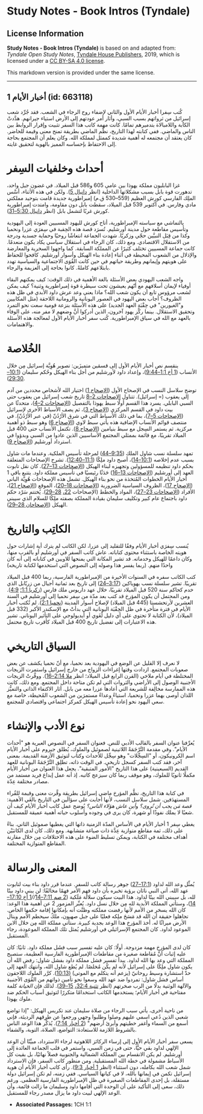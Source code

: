 # Study Notes - Book Intros (Tyndale)

## License Information

**Study Notes - Book Intros (Tyndale)** is based on and adapted from: _Tyndale Open Study Notes_, [Tyndale House Publishers](https://tyndaleopenresources.com/), 2019, which is licensed under a [CC BY-SA 4.0 license](https://creativecommons.org/licenses/by-sa/4.0/legalcode.en).

This markdown version is provided under the same license.



--------------------------------

## 1 أخبار الأيام (id: 663118)

كُتب سِفرا أخبار الأيام الأول والثاني لإضفاء روح الرجاء في الشعب. فقد جُرِّد شعب إسرائيل من ثرواتهم بسبب السبي، وأثار أمر عودتهم إلى الأرض استياء جيرانهم. هدَّدتْ الكآبة واللامبالاة بتدميرهم تمامًا. كانت مهمة كاتب هذا السفر تثبيت وإقرار الروابط بين الناس والماضي. ففي كتابته لهذا التاريخ، نظَّم الماضي بطريقة تمنح معنى وقيمة للحاضر. كان يعتقد أن مجتمعه له أهمية شديدة كممثل لمملكة الله. وكان يعلم أن المجتمع بحاجة إلى الاحتفاظ بإحساسه المميز بالهوية لتحقيق غايته.

أحداث وخلفيات السِفر
====================

غزا البابليون مملكة يهوذا بين عامي 605 و586 قبل الميلاد. في غضون جيل واحد، تدهورت قوة بابل بسبب مشكلاتها الداخلية (انظر [دانيال 5](https://ref.ly/Dan5:1-Dan5:31)). ولكن في هذه الأثناء، أسَّس الملِك الفارسي كورش العظيم (559–530 ق.م) إمبراطورية جديدة قامت بتوحيد مملكتي مادي وفارس. في أكتوبر 539 قبل الميلاد، سقطت بابل دون مقاومة، وامتدت إمبراطورية كورش غربًا لتشمل بابل (انظر [دانيال 5:30–31](https://ref.ly/Dan5:30-Dan5:31)).

بالتماشي مع سياسته الإمبراطورية، أتاح كورش لليهود المسبيين العودة إلى اليهودية وتأسيس مقاطعة حول مدينة أورشليم. تُسرَد قصة هذه الحِقبة في سِفرَي عزرا ونحميا وكذا من قِبَل النبيَّين حجّي وزكريّا. شهدت الجماعة انتعاشًا روحيًا وحماية جسدية ودرجة من الاستقلال الاقتصادي. ومع ذلك، كان الرجاء في استقلال سياسي يكاد يكون منعدمًا. كانت جماعة المسبيين تختلف كثيرًا عن المملكة السابقة. كما واجهوا السخرية والمعارضة والإذلال من الشعوب المحيطة في أثناء إعادة بناء الهيكل وأسوار أورشليم. كافحوا للحفاظ على هويتهم وإيمانهم وطريقة حياتهم في حين كانت القُوَى الاجتماعية والسياسية تهدد بابتلاعهم كاملةً. كانوا بحاجة إلى العزيمة والرجاء.

واجه الشعب اليهودي بعض الأسئلة بالغة الأهمية في ذلك الوقت: كيف يمكنهم البقاء أوفياء لإيمان أسلافهم مع أنّهم يعيشون تحت سيطرة قوة إمبراطورية وثنية؟ كيف يمكن لشعب مرؤوس تابع أن يكون شعب الله؟ ماذا يعني وعد عرش داود الأبدي في ظل هذه الظروف؟ أجاب بعض اليهود في العصور اليونانية والرومانية اللاحقة (مثل المكابيين و"الغيورين" في حِقْبَة العهد الجديد) على هذه الأسئلة بنزعة قومية سعت نحو التمرد وتحقيق الاستقلال. بينما ركَّز يهود آخرون، الذين أدركوا أنَّ وضعهم لا مفر منه، على الوفاء بالعهد مع الله في سياق الإمبراطورية. كُتب سفر أخبار الأيام الأول لمعالجة هذه الأسئلة والاهتمامات.

الخُلاصة
========

ينقسم نص أخبار الأيام الأول إلى قسمَين متميزَين: تصوير هُوِيَّة إسرائيل مِن خلال الأنساب ([1 أخ 1:1–9:44](https://ref.ly/1Chr1:1-1Chr9:44))، وإعداد داود لأورشليم من أجل بناء الهيكل وحُكم سليمان ([10:1–29:30](https://ref.ly/1Chr10:1-1Chr29:30)).

توضح سلاسل النسب في الإصحاح الأول ([الإصحاح 1](https://ref.ly/1Chr1:1-1Chr1:54)) اختيار الله لأشخاص محددين من آدم إلى يعقوب (\= إسرائيل). تتناول [الإصحاحات 2–8](https://ref.ly/1Chr2:1-1Chr8:40) تاريخ شعب إسرائيل من يعقوب حتى السبي البابلي. يسرد هذا القسم أولًا سبط يهوذا بالتفصيل ([الإصحاحات 2–4](https://ref.ly/1Chr2:1-1Chr4:43))، متحدثًا عن بيت داود في القسم المركزي ([الإصحاح 3](https://ref.ly/1Chr3:1-1Chr3:24))، ثم يصف الأسباط الأخرى لإسرائيل ([الإصحاحات 5–7](https://ref.ly/1Chr5:1-1Chr7:40))، بما في ذلك الأسباط التي في شرق الأرْدُنّ (في عبر الأرْدُنّ). في منتصف قوائم الأنساب الإضافية هذه يأتي سبط لاوي ([الإصحاح 6](https://ref.ly/1Chr6:1-1Chr6:81)) وهو سبط ذو أهمية مركزية. ثم يستمر السِجل مع سبط بنيامين ([الإصحاح 8](https://ref.ly/1Chr8:1-1Chr8:40)). تكتمل الأنساب حتى 400 قبل الميلاد تقريبًا، مع قائمة بممثلي المجتمع الأساسيين الذين عادوا من السبي وبدؤوا في استرداد أورشليم ([الإصحاح 9](https://ref.ly/1Chr9:1-1Chr9:44)).

تمهد سلسلة نسب شاول الملك ([9:35–44](https://ref.ly/1Chr9:35-1Chr9:44)) لمرحلة تأسيس الملكية. وعندما مات شاول بسبب عدم إخلاصه ([10:1–14](https://ref.ly/1Chr10:1-1Chr10:14))، أصبح داود ملِكًا ([11:1–12:40](https://ref.ly/1Chr11:1-1Chr12:40)). تشرح الإصحاحات المتعلقة بحكم داود تنظيمه للمسؤولين وتجهيزه لبناء الهيكل ([الإصحاحات 13–27](https://ref.ly/1Chr13:1-1Chr27:34)). كان نقل تابوت العهد إلى أورشليم ([الإصحاحات 13–16](https://ref.ly/1Chr13:1-1Chr16:43)) حَدَثًا رئيسيًا في تأسيس مملكة داود. يتتبع باقي 1 أخبار الأيام الخطوات المُتخذة من نحو بناء الهيكل. تشمل هذه الإصحاحات هُوِيَّة الباني ([الإصحاح 17](https://ref.ly/1Chr17:1-1Chr17:27))، الظروف السياسية الضرورية ([الإصحاحات 18–20](https://ref.ly/1Chr18:1-1Chr20:8))، الموقع ([الإصحاح 21](https://ref.ly/1Chr21:1-1Chr21:30))، الأفراد ([الإصحاحات 23–27](https://ref.ly/1Chr23:1-1Chr27:34))، المواد والخطط (الإصحاحات [22،](https://ref.ly/1Chr22:1-1Chr22:19) [28–29](https://ref.ly/1Chr28:1-1Chr29:30)). يُختتم سَرْد حكم داود باجتماع عام كبير وتكليف سليمان بقيادة المملكة بصفته ملِكًا للسلام الذي سيبني الهيكل ([الإصحاحان 28–29](https://ref.ly/1Chr28:1-1Chr29:30)).

الكاتِب والتاريخ
================

يُنسب سِفرَي أخبار الأيام وفقًا للتقليد إلى عزرا، لكن الكاتب لم يترك أية إشارات حول هويته الخاصة باستثناء محتوى كتاباته. عاش كاتب السفر في أورشليم أو بالقرب منها، وكان داعمًا للهيكل وخدماته. قد تشير المكانة التي يمنحها للاويين في كتاباته إلى أنه كان واحدًا منهم. (ربما يفسر هذا وصوله إلى النصوص التي استخدمها لكتابة تاريخه)

كتب الكاتب سفره في السنوات الأخيرة من الإمبراطورية الفارسية، ربما 400 قبل الميلاد تقريبًا. تشير سلسلة نسب يهوياكين ([3:17–24](https://ref.ly/1Chr3:17-1Chr3:24)) إلى تاريخ بعد ثمانية أجيال من زربّابل الذي خدم كحاكم سنة 520 قبل الميلاد تقريبًا، خلال عهد داريوس ملك فارس ([زكريا 1:1؛](https://ref.ly/Zech1:1) [4:9](https://ref.ly/Zech4:9)). ومن المحتمل أن يكون المؤرخ قد كتب بعد مدّة من سِفر نحميا إلى أورشليم في السنة العشرين لأرتحشستا (445 قبل الميلاد) لإصلاح أسوار المدينة ([نحميا 2:1](https://ref.ly/Neh2:1)). لم تُكتب أخبار الأيام في فترة متأخرة في ظل الحِقْبَة اليونانية التي بدأتْ مع الإسكندر الأكبر (332 قبل الميلاد)، لأن الكتابة لا تحتوي على أي دليل لُغَوي أو أيديولوجي على التأثير اليوناني. تشير هذه الاعتبارات إلى تفضيل تاريخ 400 قبل الميلاد كأقرب تاريخ محتمل.

السياق التاريخي
===============

لا نعرف إلا القليل عن الوضع في اليهودية بعد نحميا، مع أنّ نحميا يكشف عن بعض صعوبات المجتمع. ازدادت وقتها إغراءات الزواج من خارج إسرائيل واستمرت الزيجات المختلطة في أيام ملاخي (القرن الرابع قبل الميلاد؛ انظر [ملا 2:14–16](https://ref.ly/Mal2:14-Mal2:16)). ووفَّرتْ الزيجات الأجنبية الوصول إلى الأراضي والثروات التي لم تكن متاحة داخل المجتمع. ومع ذلك، كانت هذه الممارسة مخالِفة للشريعة التي أعادها عزرا معه من بابل. أثار الاكتفاء الذاتي والتميُّز اللذان أوصى بهما عزرا ونحميا، استياءً وعداءً مستمرَين من الشعوب المُحيطة، خاصة مع سعي اليهود نحو إعادة تأسيس الهيكل كمركز اجتماعي واقتصادي للمجتمع.

نوع الأدب والإنشاء
==================

يُعرِّفنا عنوان السفر بالقالب الأدبي للنص. فعنوان السفر في النصوص العبرية هو "أحداث الأيام". وفي مقدمة التَّرْجَمَةً اللاتينية لصموئيل والملوك، يُطلق جيروم على أخبار الأيام اسم الكرونيكون، أو "السِجِّلات" وهو سِجِّل للأحداث وكتاب لتوثيق الأزمنة القديمة. بمعنى آخر، فقد كتب السفر كسجل تاريخي. في الوقت ذاته، تطلِق التَّرْجَمَةً اليونانية للعهد القديم (السبعينية) على هذا التاريخ "الأمور المتبقية". يجعل هذا العنوان من أخبار الأيام مكملًا ثانويًا للملوك، وهو موقف ربما كان سيزعج كاتبه. إذ أنه عمل إبداع فريد مستمد من مصادر مختلفة عِدّة.

في كتابة هذا التاريخ، نظَّم المؤرخ ماضي إسرائيل بطريقة وفَّرت معنى وقيمة للقُراء المستهدَفين. شمل سلاسل النسب، لأنها أجابت على سؤالَين في التاريخ بالغَي الأهمية: *قصة مَن يجب أن تُروى؟* و*أين عاش هؤلاء الناس؟* يُوضح عمل كاتب أخبار الأيام كيف أن شعبًا لا يملك نفوذًا أو شهرة، كان يرى في وجوده وأسلوب حياته أهمية عميقة للمستقبل.

يغطي سِفر 1 أخبار الأيام في الأساس المدّة الزمنية ذاتها التي يغطيها صموئيل الثاني. بناءً على ذلك، ثمة مقاطع متوازية عِدَّة ذات صياغة متشابهة. ومع ذلك، كان لدى الكاتبَيْن أهداف مختلفة في الكتابة، ويمكن تسليط الضوء على هذه الاختلافات مِن خلال مقارنة المقاطع المتوازية المختلفة.

المعنى والرسالة
===============

يُمثِّل وعد الله لداود ([17:1–27](https://ref.ly/1Chr17:1-1Chr17:27)) جوهر رسالة كاتب للسفر. عندما قرر داود بناء بيت لتابوت عهد الله، أتى النبي ناثان برؤية تخبره بأن داود فهِم الأمر فهمًا مخالفًا: لن يبني داود بيتًا لله، بل سيبني الله بيتًا لداود. هذا البيت سيكون سلالة مَلَكية ([2 صم 7:11–14](https://ref.ly/2Sam7:11-2Sam7:14)*//*[1 أخ 17:10–14](https://ref.ly/1Chr17:10-1Chr17:14))، وستأتي المملكة الأبدية لله مِن خلال نسل داود. يُعبِّر المزمور 2 عن أهمية هذا الوعد: كان الله يسخر من الأمم لأنها رفضت مملكته وظنَّت أنه بإمكانها إقامة حكمها الخاص. تجاهلوا حقيقة أن الله قد مَسَحَ ملِكه فعليًا على جبل صهيون، ملكٌ سيحطم الأمم وينال الأرض ميراثًا له. أخذ المؤرخ هذا الوعد بجدية كبيرة. ستأتي مملكة الله مِن خلال الابن الموعود لداود. كان المجتمع الإسرائيلي في أورشليم يُمثل تلك المملكة الموعودة، رجاء المستقبل.

كان لدى المؤرخ مهمة مزدوجة. أولًا: كان عليه تفسير سبب فشَل مملكة داود. ثانيًا: كان عليه إثبات أنَّ مُقاطعة صغيرة من مقاطعات الإمبراطورية الفارسية العظيمة، ستصبح المملكة التي وعد بها الله لداود. يبدأ تفسير فشل مملكة داود بفشل شاول: رفض الله أن يكون شاول ملِكًا على إسرائيل لأنه لم يكُن مُخلصًا. لم يُطع شاول الله، وانتهك العهد إلى حدّ استشارة وسيط روحانيّ (يزعم أنه يتكلم مع الموتى) ([10:13](https://ref.ly/1Chr10:13)). كرَّر الملوك اللاحقون أساس فشل شاول: تمردوا ضد عهد الله وسعوا نحو تأمين ذواتهم من القُوَى الأجنبية والآلهة الوثنية بدلًا من الرب صخرتهم (انظر [تثنية 32:4،](https://ref.ly/Deut32:4) [15–39](https://ref.ly/Deut32:15-Deut32:39)). لذلك فإن *الخيانة* كلمة مفتاحية في أخبار الأيام؛ يستخدمها الكاتب استخدامًا متكررًا لتوثيق أسباب الحكم ضد ملوك يهوذا.

من ناحية أخرى، يأتي سبب الرجاء من صلاة سليمان عند تكريس الهيكل: "إذا تواضع شعبي الذين دُعي اسمي عليهم وصلوا وطلبوا وجهي ورجعوا عن طرقهم الرديئة، فإني أسمع من السماء وأغفر خطيتهم وأبرئ أرضهم" ([2 أخبار 7:14](https://ref.ly/2Chr7:14)). يُذكِّر هذا الوعد الناس بالشروط اللازمة للاستعادة: التواضع، الصلاة، التوبة، والشفاء.

يسعى سفر أخبار الأيام الأول إلى إرساء الركائز اللاهوتية لرجاء الاسترداد، مبيِّنًا أن الوعد الإلهي لداود بقي حيًّا، حتى في زمن السبي، واستمر في قلب الجماعة العائدة إلى أورشليم. لم يكن الانقسام بين المملكة الشمالية والجنوبية فصلاً نهائيًا، بل بقيت كل الأسباط مشمولة في خطة الله المستقبلية. ومن منظور كاتب السفر، فإن الاسترداد شمل شعب الله بكامله، دون استثناء (انظر [1 أخبار 9:3](https://ref.ly/1Chr9:3)). رأى كاتب أخبار الأيام أن هوية إسرائيل تكمن في إيمانها بالله، لا في كيانها السياسي. ففي زمنه، لم تكن إسرائيل دولة مستقلة، بل إحدى المقاطعات الصغيرة في ظل الإمبراطورية الفارسية العظمى. ورغم ذلك، سعى إلى التأكيد على أن الوحدة التي أقامها داود وسليمان ما زالت قائمة، وأن الوعد الإلهي لبيت داود ما يزال مصدر رجاء للمستقبل.

* **Associated Passages:** 1CH 1:1


